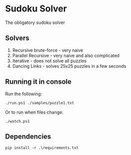 # Sudoku Solver

The obligatory sudoku solver

## Solvers

1. Recursive brute-force - very naive
1. Parallel Recursive - very naive and also complicated
1. Iterative - does not solve all puzzles
1. Dancing Links - solves 25x25 puzzles in a few seconds

## Running it in console

Run the following:

`./run.ps1 ./samples/puzzle1.txt`

Or to run when files change:

`./watch.ps1`

## Dependencies

```
pip install -r .\requirements.txt
```
